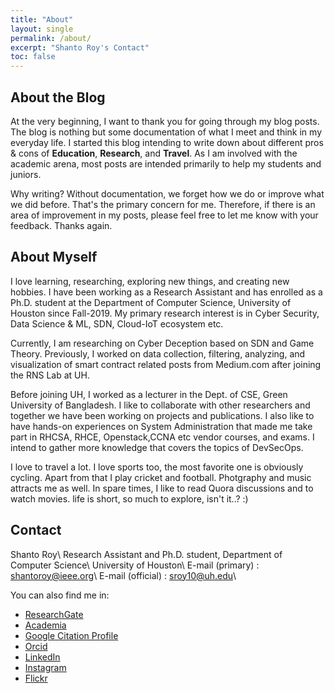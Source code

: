 ```yaml
---
title: "About"
layout: single
permalink: /about/
excerpt: "Shanto Roy's Contact"
toc: false
---
```


## About the Blog
At the very beginning, I want to thank you for going through my blog posts. The blog is nothing but some documentation of what I meet and think in my everyday life. I started this blog intending to write down about different pros & cons of **Education**, **Research**, and **Travel**. As I am involved with the academic arena, most posts are intended primarily to help my students and juniors. 

Why writing? Without documentation, we forget how we do or improve what we did before. That's the primary concern for me. Therefore, if there is an area of improvement in my posts, please feel free to let me know with your feedback. Thanks again.

## About Myself
I love learning, researching, exploring new things, and creating new hobbies. I have been working as a Research Assistant and has enrolled as a Ph.D. student at the Department of Computer Science, University of Houston since Fall-2019. My primary research interest is in Cyber Security, Data Science & ML, SDN, Cloud-IoT ecosystem etc.

Currently, I am researching on Cyber Deception based on SDN and Game Theory. Previously, I worked on data collection, filtering, analyzing, and visualization of smart contract related posts from Medium.com after joining the RNS Lab at UH.

Before joining UH, I worked as a lecturer in the Dept. of CSE, Green University of Bangladesh. I like to collaborate with other researchers and together we have been working on projects and publications. I also like to have hands-on experiences on System Administration that made me take part in RHCSA, RHCE, Openstack,CCNA etc vendor courses, and exams. I intend to gather more knowledge that covers the topics of DevSecOps. 

I love to travel a lot. I love sports too, the most favorite one is obviously cycling. Apart from that I play cricket and football. Photgraphy and music attracts me as well. In spare times, I like to read Quora discussions and to watch movies. life is short, so much to explore, isn't it..? :) 

## Contact
Shanto Roy\\
Research Assistant and Ph.D. student, 
Department of Computer Science\\
University of Houston\\
E-mail (primary) : shantoroy@ieee.org\\
E-mail (official) : sroy10@uh.edu\\

You can also find me in:

* [ResearchGate][ResearchGate]
* [Academia][Academia]
* [Google Citation Profile][Google]
* [Orcid][Orcid]
* [LinkedIn][LinkedIn]
* [Instagram][Instagram]
* [Flickr][Flickr]

[ResearchGate]: https://www.researchgate.net/profile/Shanto_Roy2
[Academia]: https://juniv.academia.edu/ShantoRoy
[Google]: https://scholar.google.com/citations?user=OMGYMbwAAAAJ&hl=en
[Orcid]: https://orcid.org/0000-0002-4213-9460
[LinkedIn]: https://www.linkedin.com/in/shanto-roy/
[Instagram]: https://www.instagram.com/shanto.roy.9/
[Flickr]: https://www.flickr.com/roysclick
